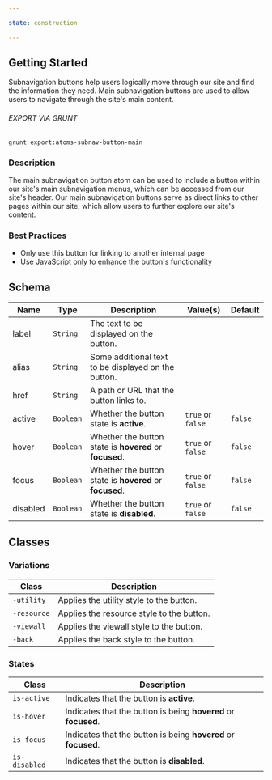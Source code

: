 ```yaml
---

state: construction

---
```


## Getting Started

Subnavigation buttons help users logically move through our site and find the information they need. Main subnavigation buttons are used to allow users to navigate through the site's main content.

###### EXPORT VIA GRUNT

```
grunt export:atoms-subnav-button-main
```


### Description

The main subnavigation button atom can be used to include a button within our site's main subnavigation menus, which can be accessed from our site's header. Our main subnavigation buttons serve as direct links to other pages within our site, which allow users to further explore our site's content.


### Best Practices

- Only use this button for linking to another internal page
- Use JavaScript only to enhance the button's functionality


## Schema

| Name            | Type      | Description                                               | Value(s)                                | Default                 |
|-----------------|-----------|-----------------------------------------------------------|-----------------------------------------|-------------------------|
| label           | `String`  | The text to be displayed on the button.                   |                                         |                         |
| alias           | `String`  | Some additional text to be displayed on the button.       |                                         |                         |
| href            | `String`  | A path or URL that the button links to.                   |                                         |                         |
| active          | `Boolean` | Whether the button state is **active**.                   | `true` or `false`                       | `false`                 |
| hover           | `Boolean` | Whether the button state is **hovered** or **focused**.   | `true` or `false`                       | `false`                 |
| focus           | `Boolean` | Whether the button state is **hovered** or **focused**.   | `true` or `false`                       | `false`                 |
| disabled        | `Boolean` | Whether the button state is **disabled**.                 | `true` or `false`                       | `false`                 |


## Classes

### Variations

| Class           | Description                                     |
|-----------------|-------------------------------------------------|
| `-utility`      | Applies the utility style to the button.        |
| `-resource`     | Applies the resource style to the button.       |
| `-viewall`      | Applies the viewall style to the button.        |
| `-back`         | Applies the back style to the button.           |

### States

| Class             | Description                                                           |
|-------------------|-----------------------------------------------------------------------|
| `is-active`       | Indicates that the button is **active**.                              |
| `is-hover`        | Indicates that the button is being **hovered** or **focused**.        |
| `is-focus`        | Indicates that the button is being **hovered** or **focused**.        |
| `is-disabled`     | Indicates that the button is **disabled**.                            |

